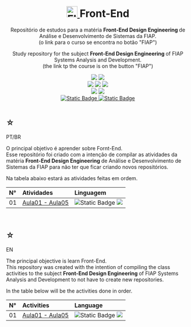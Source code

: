 <h1 align="center">
    <a href="https://pokemondb.net/pokedex/electrode">
        <img width="30px" src="https://img.pokemondb.net/sprites/black-white/anim/normal/electrode.gif" alt="Electrode">
    </a>
    <span>Front-End</span>
</h1>

<div align="center">
    <p> 
        Repositório de estudos para a matéria <strong> Front-End Design Engineering </strong> de Análise e Desenvolvimento de Sistemas da FIAP. <br> (o link para o curso se encontra no botão "FIAP") 
    </p>
    <p> 
        Study repository for the subject <strong> Front-End Design Engineering </strong> of FIAP Systems Analysis and Development. <br> (the link tp the course is on the button "FIAP") 
    </p>
    <img src="https://img.shields.io/badge/Git-black?style=for-the-badge&logo=git&logoColor=red"/>
    <img src="https://img.shields.io/badge/GitHub-black?style=for-the-badge&logo=Github&logoColor=white"/>
    <br>
    <img src="https://img.shields.io/badge/html5-black?style=for-the-badge&logo=html5&logoColor=orange"/>
    <img src="https://img.shields.io/badge/css3-black?style=for-the-badge&logo=css3&logoColor=blue"/>
    <img src="https://img.shields.io/badge/JavaScript-black?style=for-the-badge&logo=javascript&logoColor=yellow"/>
    <br>
    <img src="https://img.shields.io/badge/React-black?style=for-the-badge&logo=react&logoColor=darkturquoise"/>
    <img src="https://img.shields.io/badge/Node.JS-black?style=for-the-badge&logo=node.js&logoColor=green"/>
    <br>
    <a href="https://www.linkedin.com/in/hakuakai/">
        <img alt="Static Badge" src="https://img.shields.io/badge/my%20profile-red?style=for-the-badge&color=blue">
    </a>
    <a href="https://www.fiap.com.br/graduacao/tecnologo/analise-e-desenvolvimento-de-sistemas/">
        <img alt="Static Badge" src="https://img.shields.io/badge/FIAP-red?style=for-the-badge&color=orange">
    </a> <br> <br>
</div>

<div>
    <h2>☆</h2>
    <p>PT/BR</p>
    <p>
    O principal objetivo é aprender sobre Fornt-End.<br>
    Esse repositório foi criado com a intenção de compilar as atividades da matéria <strong> Front-End Design Engineering </strong> de Análise e Desenvolvimento de Sistemas da FIAP para não ter que ficar criando novos repositórios.</p>
    <p>Na tabela abaixo estará as atividades feitas em ordem. </p>
    <table>
        <thead>
            <tr align="left">
                <th>N°</th>
                <th>Atividades</th>
                <th>Linguagem</th>
            </tr>
        </thead>
    <tbody align="left">
        <tr>
            <td>01</td>
            <td> 
                <a href="https://github.com/HakuGarcia/Front-End/tree/1c1574d080fae270fd07bcb4ea4849cb8a1291ad/Aula01-Aula05">Aula01 - Aula05</a>
            </td>
            <td>
                <img alt="Static Badge" src="https://img.shields.io/badge/html5-black?style=for-the-badge&logo=html5&logoColor=orange">
                <img src="https://img.shields.io/badge/css3-black?style=for-the-badge&logo=css3&logoColor=blue"/>
            </td>
        </tr>
    </tbody>
    <tfoot></tfoot>
    </table>
</div>

   <br>

<div>
    <h2>☆</h2>
    <p>EN</p>
    <p>
    The principal objective is learn Front-End.<br>
    This repository was created with the intention of compiling the class activities to the subject <strong> Front-End Design Engineering </strong> of FIAP Systems Analysis and Development to not have to create new repositories.</p>
    <p>In the table below will be the activities done in order.</p>
    <table>
        <thead>
            <tr align="left">
                <th>N°</th>
                <th>Activities</th>
                <th>Language</th>
            </tr>
        </thead>
    <tbody align="left">
        <tr>
            <td>01</td>
            <td> 
                <a href="https://github.com/HakuGarcia/Front-End/tree/1c1574d080fae270fd07bcb4ea4849cb8a1291ad/Aula01-Aula05">Aula01 - Aula05</a>
            </td>
            <td>
                <img alt="Static Badge" src="https://img.shields.io/badge/html5-black?style=for-the-badge&logo=html5&logoColor=orange">
                <img src="https://img.shields.io/badge/css3-black?style=for-the-badge&logo=css3&logoColor=blue"/>
            </td>
        </tr>
    </tbody>
    <tfoot></tfoot>
    </table>
    
</div>
